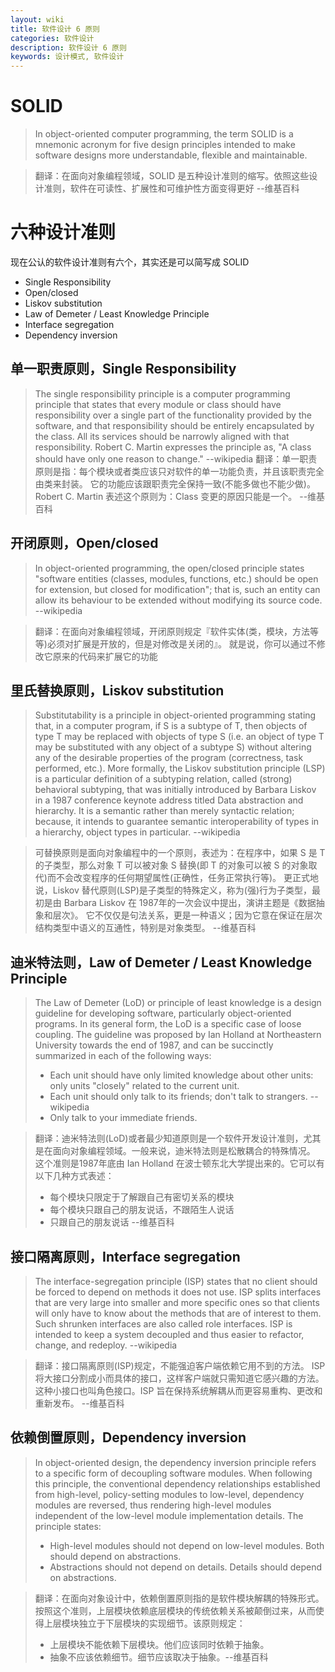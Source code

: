 ```yaml
---
layout: wiki
title: 软件设计 6 原则
categories: 软件设计
description: 软件设计 6 原则
keywords: 设计模式, 软件设计
---
```

# SOLID
> In object-oriented computer programming, the term SOLID is a mnemonic acronym for five design principles intended to make software designs more understandable, flexible and maintainable.

> 翻译：在面向对象编程领域，SOLID 是五种设计准则的缩写。依照这些设计准则，软件在可读性、扩展性和可维护性方面变得更好 --维基百科

# 六种设计准则
现在公认的软件设计准则有六个，其实还是可以简写成 SOLID

- Single Responsibility
- Open/closed
- Liskov substitution
- Law of Demeter / Least Knowledge Principle
- Interface segregation
- Dependency inversion

## 单一职责原则，Single Responsibility
> The single responsibility principle is a computer programming principle that states that every module or class should have responsibility over a single part of the functionality provided by the software, and that responsibility should be entirely encapsulated by the class.
All its services should be narrowly aligned with that responsibility. Robert C. Martin expresses the principle as, "A class should have only one reason to change." --wikipedia
> 翻译：单一职责原则是指：每个模块或者类应该只对软件的单一功能负责，并且该职责完全由类来封装。
它的功能应该跟职责完全保持一致(不能多做也不能少做)。Robert C. Martin 表述这个原则为：Class 变更的原因只能是一个。 --维基百科

## 开闭原则，Open/closed
> In object-oriented programming, the open/closed principle states "software entities (classes, modules, functions, etc.) should be open for extension, but closed for modification";
that is, such an entity can allow its behaviour to be extended without modifying its source code. --wikipedia

> 翻译：在面向对象编程领域，开闭原则规定『软件实体(类，模块，方法等等)必须对扩展是开放的，但是对修改是关闭的』。
就是说，你可以通过不修改它原来的代码来扩展它的功能

## 里氏替换原则，Liskov substitution
> Substitutability is a principle in object-oriented programming stating that, in a computer program, if S is a subtype of T, then objects of type T may be replaced with objects of type S (i.e. an object of type T may be substituted with any object of a subtype S) without altering any of the desirable properties of the program (correctness, task performed, etc.).
More formally, the Liskov substitution principle (LSP) is a particular definition of a subtyping relation, called (strong) behavioral subtyping, that was initially introduced by Barbara Liskov in a 1987 conference keynote address titled Data abstraction and hierarchy.
It is a semantic rather than merely syntactic relation; because, it intends to guarantee semantic interoperability of types in a hierarchy, object types in particular. --wikipedia

> 可替换原则是面向对象编程中的一个原则，表述为：在程序中，如果 S 是 T 的子类型，那么对象 T 可以被对象 S 替换(即 T 的对象可以被 S 的对象取代)而不会改变程序的任何期望属性(正确性，任务正常执行等)。
更正式地说，Liskov 替代原则(LSP)是子类型的特殊定义，称为(强)行为子类型，最初是由 Barbara Liskov 在 1987年的一次会议中提出，演讲主题是《数据抽象和层次》。
它不仅仅是句法关系，更是一种语义；因为它意在保证在层次结构类型中语义的互通性，特别是对象类型。 --维基百科

## 迪米特法则，Law of Demeter / Least Knowledge Principle
> The Law of Demeter (LoD) or principle of least knowledge is a design guideline for developing software, particularly object-oriented programs.
In its general form, the LoD is a specific case of loose coupling.
The guideline was proposed by Ian Holland at Northeastern University towards the end of 1987, and can be succinctly summarized in each of the following ways:
> - Each unit should have only limited knowledge about other units: only units "closely" related to the current unit.
> - Each unit should only talk to its friends; don't talk to strangers. --wikipedia
> - Only talk to your immediate friends.

> 翻译：迪米特法则(LoD)或者最少知道原则是一个软件开发设计准则，尤其是在面向对象编程领域。一般来说，迪米特法则是松散耦合的特殊情况。
这个准则是1987年底由 Ian Holland 在波士顿东北大学提出来的。它可以有以下几种方式表述：
> - 每个模块只限定于了解跟自己有密切关系的模块
> - 每个模块只跟自己的朋友说话，不跟陌生人说话
> - 只跟自己的朋友说话 --维基百科

## 接口隔离原则，Interface segregation
>The interface-segregation principle (ISP) states that no client should be forced to depend on methods it does not use.
ISP splits interfaces that are very large into smaller and more specific ones so that clients will only have to know about the methods that are of interest to them.
Such shrunken interfaces are also called role interfaces. ISP is intended to keep a system decoupled and thus easier to refactor, change, and redeploy. --wikipedia

> 翻译：接口隔离原则(ISP)规定，不能强迫客户端依赖它用不到的方法。
ISP 将大接口分割成小而具体的接口，这样客户端就只需知道它感兴趣的方法。这种小接口也叫角色接口。ISP 旨在保持系统解耦从而更容易重构、更改和重新发布。 --维基百科

## 依赖倒置原则，Dependency inversion
> In object-oriented design, the dependency inversion principle refers to a specific form of decoupling software modules.
When following this principle, the conventional dependency relationships established from high-level, policy-setting modules to low-level, dependency modules are reversed, thus rendering high-level modules independent of the low-level module implementation details.
The principle states:
> - High-level modules should not depend on low-level modules. Both should depend on abstractions.
> - Abstractions should not depend on details. Details should depend on abstractions.

> 翻译：在面向对象设计中，依赖倒置原则指的是软件模块解耦的特殊形式。
按照这个准则，上层模块依赖底层模块的传统依赖关系被颠倒过来，从而使得上层模块独立于下层模块的实现细节。该原则规定：
> - 上层模块不能依赖下层模块。他们应该同时依赖于抽象。
> - 抽象不应该依赖细节。细节应该取决于抽象。--维基百科
